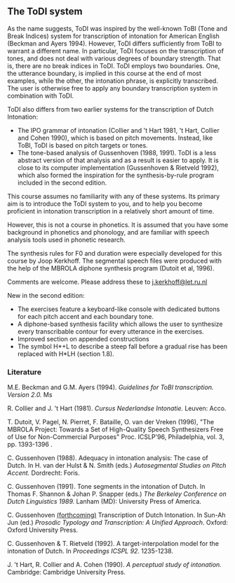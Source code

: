 The ToDI system
---------------

As the name suggests, ToDI was inspired by the well-known ToBI (Tone and Break Indices) system for transcription of intonation for American English (Beckman and Ayers 1994). However, ToDI differs sufficiently from ToBI to warrant a different name. In particular, ToDI focuses on the transcription of tones, and does not deal with various degrees of boundary strength. That is, there are no break indices in ToDI. ToDI employs two boundaries. One, the utterance boundary, is implied in this course at the end of most examples, while the other, the intonation phrase, is explicitly transcribed. The user is otherwise free to apply any boundary transcription system in combination with ToDI.

ToDI also differs from two earlier systems for the transcription of Dutch Intonation:

*   The IPO grammar of intonation (Collier and 't Hart 1981, 't Hart, Collier and Cohen 1990), which is based on pitch movements. Instead, like ToBI, ToDI is based on pitch targets or tones.
*   The tone-based analysis of Gussenhoven (1988, 1991). ToDI is a less abstract version of that analysis and as a result is easier to apply. It is close to its computer implementation (Gussenhoven & Rietveld 1992), which also formed the inspiration for the synthesis-by-rule program included in the second edition.

This course assumes no familiarity with any of these systems. Its primary aim is to introduce the ToDI system to you, and to help you become proficient in intonation transcription in a relatively short amount of time.

However, this is not a course in phonetics. It is assumed that you have some background in phonetics and phonology, and are familiar with speech analysis tools used in phonetic research.

The synthesis rules for F0 and duration were especially developed for this course by Joop Kerkhoff. The segmental speech files were produced with the help of the MBROLA diphone synthesis program (Dutoit et al, 1996).

Comments are welcome. Please address these to j.kerkhoff@let.ru.nl

New in the second edition:

*   The exercises feature a keyboard-like console with dedicated buttons for each pitch accent and each boundary tone.
*   A diphone-based synthesis facility which allows the user to synthesize every transcribable contour for every utterance in the exercises.
*   Improved section on appended constructions
*   The symbol H\*+L to describe a steep fall before a gradual rise has been replaced with H\*LH (section 1.8).

### Literature

M.E. Beckman and G.M. Ayers (1994). _Guidelines for ToBI transcription. Version 2.0._ Ms

R. Collier and J. 't Hart (1981). _Cursus Nederlandse Intonatie._ Leuven: Acco.

T. Dutoit, V. Pagel, N. Pierret, F. Bataille, O. van der Vreken (1996), "The MBROLA Project: Towards a Set of High-Quality Speech Synthesizers Free of Use for Non-Commercial Purposes" Proc. ICSLP'96, Philadelphia, vol. 3, pp. 1393-1396 .

C. Gussenhoven (1988). Adequacy in intonation analysis: The case of Dutch. In H. van der Hulst & N. Smith (eds.) _Autosegmental Studies on Pitch Accent._ Dordrecht: Foris.

C. Gussenhoven (1991). Tone segments in the intonation of Dutch. In Thomas F. Shannon & Johan P. Snapper (eds.) _The Berkeley Conference on Dutch Linguistics 1989._ Lanham (MD): University Press of America.

C. Gussenhoven [(forthcoming)](TODIsun-ah.pdf) Transcription of Dutch Intonation. In Sun-Ah Jun (ed.) _Prosodic Typology and Transcription: A Unified Approach_. Oxford: Oxford University Press.

C. Gussenhoven & T. Rietveld (1992). A target-interpolation model for the intonation of Dutch. In _Proceedings ICSPL 92._ 1235-1238.

J. 't Hart, R. Collier and A. Cohen (1990). _A perceptual study of intonation._ Cambridge: Cambridge University Press.
